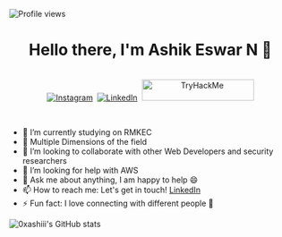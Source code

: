 
![Profile views](https://gpvc.arturio.dev/0xashiii)
<!--
**0xashiii/0xashiii** is a ✨ _special_ ✨ repository because its `README.md` (this file) appears on your GitHub profile.

Here are some ideas to get you started:
-->

<p>
  <h1 align="center"><b>Hello there, I'm Ashik Eswar N 👋</b></h1>
</p>


<p align="center">
<br>
<a href="https://www.instagram.com/0xashiiii/"><img src="https://img.shields.io/badge/instagram-%23E4405F.svg?&style=for-the-badge&logo=instagram&logoColor=white" alt="Instagram" /></a>&nbsp;
<a href="https://www.linkedin.com/in/ashik-eswar-n-6892991b0/"><img src="https://img.shields.io/badge/linkedin-%230077B5.svg?&style=for-the-badge&logo=linkedin&logoColor=white" alt="LinkedIn" /></a>&nbsp;
<img src="https://tryhackme-badges.s3.amazonaws.com/0xashiii.png" alt="TryHackMe" height="38px" width="200px">
</p>
 
<br>

- 🔭 I’m currently studying on RMKEC
- 🌱 Multiple Dimensions of the field
- 👯 I’m looking to collaborate with other Web Developers and security researchers
- 🤔 I’m looking for help with AWS
- 💬 Ask me about anything, I am happy to help :smile:
- 📫 How to reach me: Let's get in touch! [LinkedIn](https://www.linkedin.com/in/ashik-eswar-n-6892991b0/)
- ⚡ Fun fact: I love connecting with different people :raised_hands:

![0xashiii's GitHub stats](https://github-readme-stats.vercel.app/api?username=0xashiii&theme=midnight-purple&show_icons=true)
